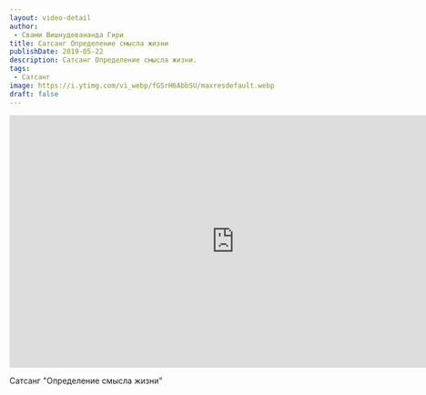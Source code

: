 ```yaml
---
layout: video-detail
author:
 - Свами Вишнудевананда Гири
title: Сатсанг Определение смысла жизни
publishDate: 2019-05-22
description: Сатсанг Определение смысла жизни. 
tags: 
 - Сатсанг
image: https://i.ytimg.com/vi_webp/fGSrH6AbbSU/maxresdefault.webp
draft: false
---
```


<iframe width="790" height="444" src="https://www.youtube.com/embed/fGSrH6AbbSU" frameborder="0" allowfullscreen=""></iframe> 

  Сатсанг "Определение смысла жизни"

  

 